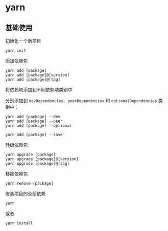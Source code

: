 # yarn

## 基础使用

初始化一个新项目
```
yarn init
```
添加依赖包
```
yarn add [package]
yarn add [package]@[version]
yarn add [package]@[tag]
```

将依赖项添加到不同依赖项类别中

分别添加到 `devDependencies`、`peerDependencies` 和 `optionalDependencies` 类别中：
```
yarn add [package] --dev
yarn add [package] --peer
yarn add [package] --optional
```

```
yarn add [package] --save
```


升级依赖包

```
yarn upgrade [package]
yarn upgrade [package]@[version]
yarn upgrade [package]@[tag]
```
移除依赖包
```
yarn remove [package]
```

安装项目的全部依赖
```
yarn
```

或者
```
yarn install
```


